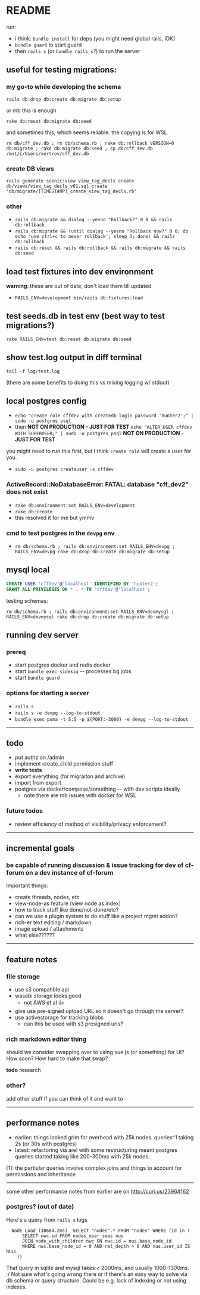# README

run:

* i think: `bundle install` for deps (you might need global rails, IDK)
* `bundle guard` to start guard
* then `rails s` (or `bundle rails s`?) to run the server

## useful for testing migrations:

### my go-to while developing the schema

```
rails db:drop db:create db:migrate db:setup
```

or mb this is enough

```
rake db:reset db:migrate db:seed
```

and sometimes this, which seems reliable. the copying is for WSL

```
rm db/cff_dev.db ; rm db/schema.rb ; rake db:rollback VERSION=0 db:migrate ; rake db:migrate db:seed ; cp db/cff_dev.db /mnt/c/Users/xertrov/cff_dev.db
```

### create DB views

```
rails generate scenic:view view_tag_decls create db/views/view_tag_decls_v01.sql create 'db/migrate/[TIMESTAMP]_create_view_tag_decls.rb'
```

### other

* `rails db:migrate && dialog --yesno "Rollback?" 0 0 && rails db:rollback`
* `rails db:migrate && (until dialog --yesno "Rollback now?" 0 0; do echo 'use ctrl+c to never rollback'; sleep 3; done) && rails db:rollback`
* `rails db:reset && rails db:rollback && rails db:migrate && rails db:seed`

## load test fixtures into dev environment

**warning**: these are out of date; don't load them till updated

* `RAILS_ENV=development bin/rails db:fixtures:load`

## test seeds.db in test env (best way to test migrations?)

`rake RAILS_ENV=test db:reset db:migrate db:seed`

## show test.log output in diff terminal

`tail -f log/test.log`

(there are some benefits to doing this vs mixing logging w/ stdout)

## local postgres config

* `echo "create role cffdev with createdb login password 'hunter2';" | sudo -u postgres psql`
* then **NOT ON PRODUCTION - JUST FOR TEST** `echo "ALTER USER cffdev WITH SUPERUSER;" | sudo -u postgres psql` **NOT ON PRODUCTION - JUST FOR TEST**

you might need to run this first, but I think `create role` will create a user for you.

* `sudo -u postgres createuser -s cffdev`

### ActiveRecord::NoDatabaseError: FATAL:  database "cff_dev2" does not exist

* `rake db:environment:set RAILS_ENV=development`
* `rake db:create`
* this resolved it for me but ymmv

### cmd to test postgres in the `devpg` env

* `rm db/schema.rb ; rails db:environment:set RAILS_ENV=devpg ; RAILS_ENV=devpg rake db:drop db:create db:migrate db:setup`

## mysql local

```sql
CREATE USER 'cffdev'@'localhost' IDENTIFIED BY 'hunter2';
GRANT ALL PRIVILEGES ON * . * TO 'cffdev'@'localhost';
```

testing schemas:

```
rm db/schema.rb ; rails db:environment:set RAILS_ENV=devmysql ; RAILS_ENV=devmysql rake db:drop db:create db:migrate db:setup
```

## running dev server

### prereq

* start postgres docker and redis docker
* start `bundle exec sidekiq` -- processes bg jobs
* start `bundle guard`

### options for starting a server

* `rails s`
* `rails s -e devpg --log-to-stdout`
* `bundle exec puma -t 5:5 -p ${PORT:-3000} -e devpg --log-to-stdout`

-----

## todo

* put authz on /admin
* implement create_child permission stuff
* **write tests**
* export everything (for migraiton and archive)
* import from export
* postgres via docker/compose/something -- with dev scripts ideally
  * note there are mb issues with docker for WSL

### future todos

* review efficiency of method of visibility/privacy enforcement?

-----

## incremental goals

### be capable of running discussion & issue tracking for dev of cf-forum on a dev instance of cf-forum

Important things:

* create threads, nodes, etc
* view-node-as feature (view node as index)
* how to track stuff like done/not-done/etc?
* can we use a plugin system to do stuff like a project mgmt addon?
* rich-er text editing / markdown
* image upload / attachments
* what else??????

----

## feature notes

### file storage

* use s3 compatible api
* wasabi storage looks good
  * not AWS et al :thumbsup:
* give use pre-signed upload URL so it doesn't go through the server?
* use activestorage for tracking blobs
  * can this be used with s3 presigned urls?

### rich markdown editor thing

should we consider swapping over to using vue.js (or something) for UI? How soon? How hard to make that swap?

**todo** research

### other?

add other stuff if you can think of it and want to

----

## performance notes

* earlier: things looked grim for overhead with 25k nodes. queries^1 taking 2s (or 30s with postgres)
* latest: refactoring via arel with some restructuring meant postgres queries started taking like 200-300ms with 25k nodes.

[1]: the partiular queries involve complex joins and things to account for permissions and inheritance

----

some other performance notes from earlier are on <http://curi.us/2396#162>

### postgres? (out of date)

Here's a query from `rails s` logs

```
  Node Load (30684.2ms)  SELECT "nodes".* FROM "nodes" WHERE (id in (
      SELECT nwc.id FROM nodes_user_sees nus
      JOIN node_with_children nwc ON nwc.id = nus.base_node_id
      WHERE nwc.base_node_id = 0 AND rel_depth > 0 AND nus.user_id IS NULL
    ))
```

That query in sqlite and mysql takes < 2000ms, and usually 1000-1300ms. :/ Not sure what's going wrong there or if there's an easy way to solve via db schema or query structure. Could be e.g. lack of indexing or not using indexes.
